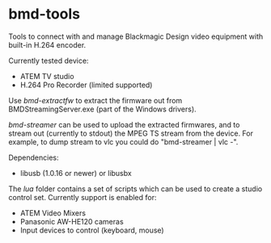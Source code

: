 bmd-tools
=========

Tools to connect with and manage Blackmagic Design video
equipment with built-in H.264 encoder.

Currently tested device:

 * ATEM TV studio
 * H.264 Pro Recorder (limited supported)

Use *bmd-extractfw* to extract the firmware out from
BMDStreamingServer.exe (part of the Windows drivers).

*bmd-streamer* can be used to upload the extracted firmwares,
and to stream out (currently to stdout) the MPEG TS stream
from the device. For example, to dump stream to vlc you could
do "bmd-streamer | vlc -".

Dependencies:
 * libusb (1.0.16 or newer) or libusbx

The *lua* folder contains a set of scripts which can be used
to create a studio control set. Currently support is enabled
for:
 * ATEM Video Mixers
 * Panasonic AW-HE120 cameras
 * Input devices to control (keyboard, mouse)
